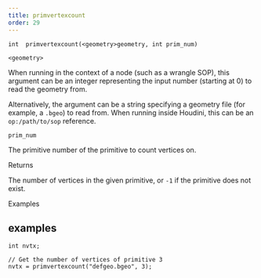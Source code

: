 ```yaml
---
title: primvertexcount
order: 29
---
```

`int  primvertexcount(<geometry>geometry, int prim_num)`

`<geometry>`

When running in the context of a node (such as a wrangle SOP), this argument can be an integer representing the input number (starting at 0) to read the geometry from.

Alternatively, the argument can be a string specifying a geometry file (for example, a `.bgeo`) to read from. When running inside Houdini, this can be an `op:/path/to/sop` reference.

`prim_num`

The primitive number of the primitive to count vertices on.

Returns

The number of vertices in the given primitive, or `-1` if the primitive does not exist.

Examples

## examples

```vex
int nvtx;

// Get the number of vertices of primitive 3
nvtx = primvertexcount("defgeo.bgeo", 3);

```

